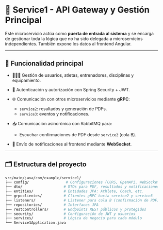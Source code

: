 # 🧩 Service1 - API Gateway y Gestión Principal

Este microservicio actúa como **puerta de entrada al sistema** y se encarga de gestionar toda la lógica que no ha sido delegada a microservicios independientes. También expone los datos al frontend Angular.

---

## 🚀 Funcionalidad principal

- 🧑‍🤝‍🧑 Gestión de usuarios, atletas, entrenadores, disciplinas y equipamiento.
- 🔐 Autenticación y autorización con Spring Security + JWT.
- 🌐 Comunicación con otros microservicios mediante **gRPC**:
    - `service2`: resultados y generación de PDFs.
    - `service3`: eventos y notificaciones.

- 📥 Comunicación asincrónica con RabbitMQ para:
    - Escuchar confirmaciones de PDF desde `service2` (cola B).
- 📡 Envío de notificaciones al frontend mediante **WebSocket**.

---

## 🗂️ Estructura del proyecto

```bash
src/main/java/com/example/service1/
├── config/                 # Configuraciones (CORS, OpenAPI, WebSocket)
├── dto/                   # DTOs para PDF, resultados y notificaciones
├── entities/              # Entidades JPA: Athlete, Coach, etc.
├── grpcclientes/          # Clientes gRPC hacia service2 y service3
├── listeners/             # Listener para cola B (confirmación de PDF)
├── repositories/          # Interfaces JPA
├── restcontrollers/       # Endpoints REST públicos y protegidos
├── security/              # Configuración de JWT y usuarios
├── services/              # Lógica de negocio para cada módulo
└── Service1Application.java
